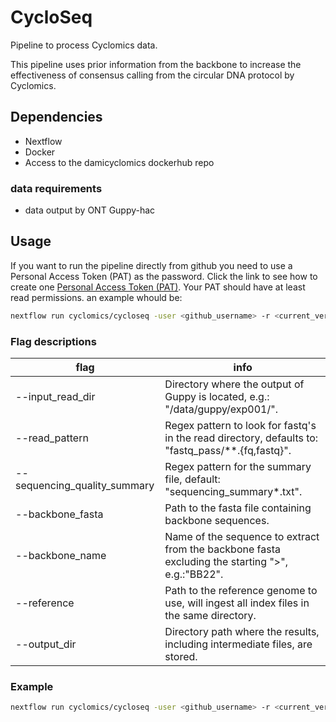 # CycloSeq

Pipeline to process Cyclomics data.

This pipeline uses prior information from the backbone to increase the effectiveness of consensus calling from the circular DNA protocol by Cyclomics.  

## Dependencies

- Nextflow
- Docker
- Access to the damicyclomics dockerhub repo

### data requirements

- data output by ONT Guppy-hac

## Usage

If you want to run the pipeline directly from github you need to use a Personal Access Token (PAT) as the password. Click the link to see how to create one [Personal Access Token (PAT)](https://docs.github.com/en/authentication/keeping-your-account-and-data-secure/creating-a-personal-access-token). Your PAT should have at least read permissions.
an example whould be:

```bash
nextflow run cyclomics/cycloseq -user <github_username> -r <current_version> ...
```


### Flag descriptions

|flag                           | info  |
|-------------------------------|---|
|--input_read_dir               | Directory where the output of Guppy is located, e.g.: "/data/guppy/exp001/".|
|--read_pattern                 | Regex pattern to look for fastq's in the read directory, defaults to: "fastq_pass/**.{fq,fastq}".|
|--sequencing_quality_summary   | Regex pattern for the summary file, default: "sequencing_summary*.txt".|
|--backbone_fasta               | Path to the fasta file containing backbone sequences.|
|--backbone_name                | Name of the sequence to extract from the backbone fasta excluding the starting ">", e.g.:"BB22". |
|--reference | Path to the reference genome to use, will ingest all index files in the same directory.|
|--output_dir | Directory path where the results, including intermediate files, are stored. |

### Example

```bash
nextflow run cyclomics/cycloseq -user <github_username> -r <current_version> -resume --input_read_dir '/some/path' --read_pattern 'fastq_pass/*.fastq' --output_dir 'testing'
```
